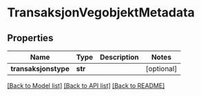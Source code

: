 # TransaksjonVegobjektMetadata

## Properties
Name | Type | Description | Notes
------------ | ------------- | ------------- | -------------
**transaksjonstype** | **str** |  | [optional] 

[[Back to Model list]](../README.md#documentation-for-models) [[Back to API list]](../README.md#documentation-for-api-endpoints) [[Back to README]](../README.md)

